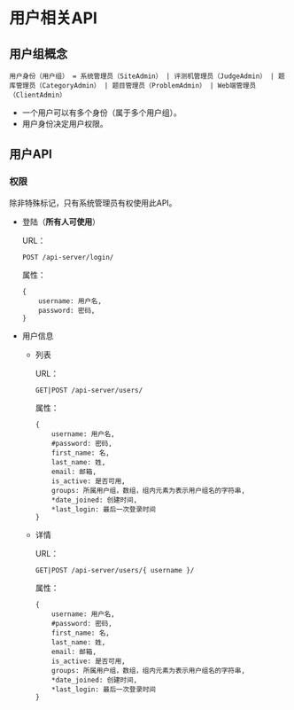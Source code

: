 用户相关API
==

## 用户组概念

```
用户身份（用户组） = 系统管理员（SiteAdmin） | 评测机管理员（JudgeAdmin） | 题库管理员（CategoryAdmin） | 题目管理员（ProblemAdmin） | Web端管理员（ClientAdmin）
```

* 一个用户可以有多个身份（属于多个用户组）。
* 用户身份决定用户权限。

## 用户API

### 权限

除非特殊标记，只有系统管理员有权使用此API。

* 登陆（**所有人可使用**）

    URL：

    ```
    POST /api-server/login/
    ```

    属性：

    ```
    {
        username: 用户名,
        password: 密码,
    }
    ```

* 用户信息

    * 列表

        URL：

        ```
        GET|POST /api-server/users/
        ```

        属性：

        ```
        {
            username: 用户名,
            #password: 密码,
            first_name: 名,
            last_name: 姓,
            email: 邮箱,
            is_active: 是否可用,
            groups: 所属用户组，数组，组内元素为表示用户组名的字符串,
            *date_joined: 创建时间,
            *last_login: 最后一次登录时间
        }
        ```

    * 详情

        URL：

        ```
        GET|POST /api-server/users/{ username }/
        ```

        属性：

        ```
        {
            username: 用户名,
            #password: 密码,
            first_name: 名,
            last_name: 姓,
            email: 邮箱,
            is_active: 是否可用,
            groups: 所属用户组，数组，组内元素为表示用户组名的字符串,
            *date_joined: 创建时间,
            *last_login: 最后一次登录时间
        }
        ```
